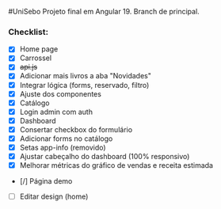 #UniSebo
Projeto final em Angular 19.
Branch de principal.

### Checklist:
- [x] Home page
- [x] Carrossel
- [x] ~~api.js~~
- [x] Adicionar mais livros a aba "Novidades"
- [x] Integrar lógica (forms, reservado, filtro) 
- [x] Ajuste dos componentes
- [x] Catálogo
- [x] Login admin com auth
- [x] Dashboard
- [x] Consertar checkbox do formulário
- [x] Adicionar forms no catálogo
- [x] Setas app-info (removido)
- [x] Ajustar cabeçalho do dashboard (100% responsivo)
- [x] Melhorar métricas do gráfico de vendas e receita estimada

- [/] Página demo
- [ ] Editar design (home)





